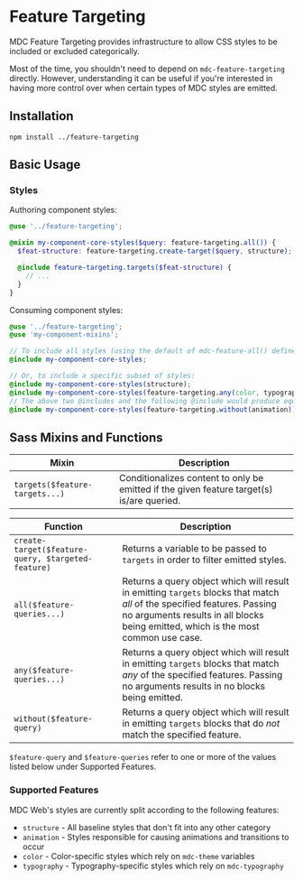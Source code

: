 <!--docs:
title: "Feature Targeting"
layout: detail
section: components
excerpt: "Provides infrastructure to allow CSS styles to be included or excluded categorically."
path: /catalog/feature-targeting/
-->

# Feature Targeting

MDC Feature Targeting provides infrastructure to allow CSS styles to be included or excluded categorically.

Most of the time, you shouldn't need to depend on `mdc-feature-targeting` directly. However, understanding it can be useful if you're interested in having more control over when certain types of MDC styles are emitted.

## Installation

```
npm install ../feature-targeting
```

## Basic Usage

### Styles

Authoring component styles:

```scss
@use '../feature-targeting';

@mixin my-component-core-styles($query: feature-targeting.all()) {
  $feat-structure: feature-targeting.create-target($query, structure);

  @include feature-targeting.targets($feat-structure) {
    // ...
  }
}
```

Consuming component styles:

```scss
@use '../feature-targeting';
@use 'my-component-mixins';

// To include all styles (using the default of mdc-feature-all() defined above):
@include my-component-core-styles;

// Or, to include a specific subset of styles:
@include my-component-core-styles(structure);
@include my-component-core-styles(feature-targeting.any(color, typography));
// The above two @includes and the following @include would produce equivalent results:
@include my-component-core-styles(feature-targeting.without(animation));
```

## Sass Mixins and Functions

| Mixin                          | Description                                                                               |
| ------------------------------ | ----------------------------------------------------------------------------------------- |
| `targets($feature-targets...)` | Conditionalizes content to only be emitted if the given feature target(s) is/are queried. |

| Function                                           | Description                                                                                                                                                                                                    |
| -------------------------------------------------- | -------------------------------------------------------------------------------------------------------------------------------------------------------------------------------------------------------------- |
| `create-target($feature-query, $targeted-feature)` | Returns a variable to be passed to `targets` in order to filter emitted styles.                                                                                                                                |
| `all($feature-queries...)`                         | Returns a query object which will result in emitting `targets` blocks that match _all_ of the specified features. Passing no arguments results in all blocks being emitted, which is the most common use case. |
| `any($feature-queries...)`                         | Returns a query object which will result in emitting `targets` blocks that match _any_ of the specified features. Passing no arguments results in no blocks being emitted.                                     |
| `without($feature-query)`                          | Returns a query object which will result in emitting `targets` blocks that do _not_ match the specified feature.                                                                                               |

`$feature-query` and `$feature-queries` refer to one or more of the values listed below under Supported Features.

### Supported Features

MDC Web's styles are currently split according to the following features:

- `structure` - All baseline styles that don't fit into any other category
- `animation` - Styles responsible for causing animations and transitions to occur
- `color` - Color-specific styles which rely on `mdc-theme` variables
- `typography` - Typography-specific styles which rely on `mdc-typography`
